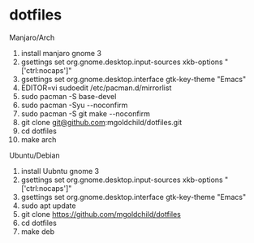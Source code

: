# dotfiles

Manjaro/Arch

1. install manjaro gnome 3
1. gsettings set org.gnome.desktop.input-sources xkb-options "['ctrl:nocaps']" 
1. gsettings set org.gnome.desktop.interface gtk-key-theme "Emacs"
1. EDITOR=vi sudoedit /etc/pacman.d/mirrorlist
1. sudo pacman -S base-devel
1. sudo pacman -Syu --noconfirm
1. sudo pacman -S git make --noconfirm
1. git clone git@github.com:mgoldchild/dotfiles.git
1. cd dotfiles
1. make arch

Ubuntu/Debian

1. install Uubntu gnome 3
1. gsettings set org.gnome.desktop.input-sources xkb-options "['ctrl:nocaps']" 
1. gsettings set org.gnome.desktop.interface gtk-key-theme "Emacs"
1. sudo apt update
1. git clone https://github.com/mgoldchild/dotfiles
1. cd dotfiles
1. make deb

